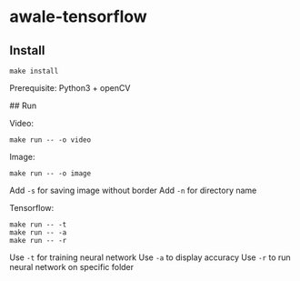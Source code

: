 # awale-tensorflow

## Install

```
make install
```

Prerequisite: Python3 + openCV

## Run

Video:
```
make run -- -o video
```

Image:
```
make run -- -o image
```

Add `-s` for saving image without border
Add `-n` for directory name

Tensorflow:
```
make run -- -t
make run -- -a
make run -- -r
```
Use `-t` for training neural network
Use `-a` to display accuracy
Use `-r` to run neural network on specific folder
